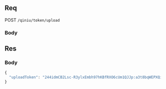## Req

POST `/qiniu/token/upload`

### Body



## Res
### Body
```js
{
  "uploadToken": "244idmCB2Lsc-R3ylxEmbh97hKBfRXO6cUm1QJJp:a3t8bqWEPXQiwcN9PRzAWGzcTcQ=:eyJzY29wZSI6InVzZXJ1cGxvYWQiLCJkZWFkbGluZSI6MTQzNjYxMzgyOX0="
}
```
